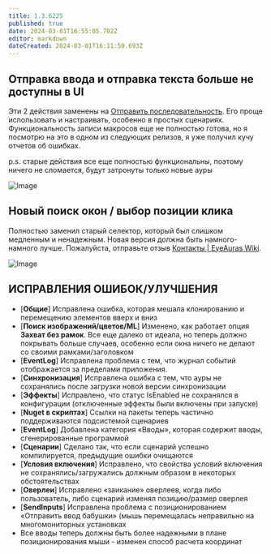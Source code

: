 ```yaml
---
title: 1.3.6225
published: true
date: 2024-03-01T16:55:05.702Z
editor: markdown
dateCreated: 2024-03-01T16:11:50.693Z
---
```

## Отправка ввода и отправка текста больше не доступны в UI
Эти 2 действия заменены на [Отправить последовательность](https://wiki.eyeauras.net/en/actions/sendinput/send-sequence). Его проще использовать и настраивать, особенно в простых сценариях. Функциональность записи макросов еще не полностью готова, но я посмотрю на это в одном из следующих релизов, я уже получил кучу отчетов об ошибках.

p.s. старые действия все еще полностью функциональны, поэтому ничего не сломается, будут затронуты только новые ауры

![Image](https://eyeauras.net/uploads/7i_Zf3qa_1_5d8623d473_606d4ec9bd.png)

## Новый поиск окон / выбор позиции клика
Полностью заменил старый селектор, который был слишком медленным и ненадежным. Новая версия должна быть намного-намного лучше. Пожалуйста, отправьте отзыв [Контакты | EyeAuras Wiki](https://wiki.eyeauras.net/en/contacts).

![Image](https://eyeauras.net/uploads/4_OY_Vr_Gi_1_6bc9b85b76_9dca3b3741.png)

## ИСПРАВЛЕНИЯ ОШИБОК/УЛУЧШЕНИЯ
- [**Общие**] Исправлена ошибка, которая мешала клонированию и перемещению элементов вверх и вниз
- [**Поиск изображений/цветов/ML**] Изменено, как работает опция **Захват без рамок**. Все еще далеко от идеала, но теперь должно покрывать больше случаев, особенно если окна ничего не делают со своими рамками/заголовком
- [**EventLog**] Исправлена проблема с тем, что журнал событий отображается за пределами приложения.
- [**Синхронизация**] Исправлена ошибка с тем, что ауры не сохранялись после загрузки новой версии синхронизации
- [**Эффекты**] Исправлено, что статус IsEnabled не сохранялся в конфигурации (отключенные эффекты были включены при запуске)
- [**Nuget в скриптах**] Ссылки на пакеты теперь частично поддерживаются подсистемой сценариев
- [**EventLog**] Добавлена категория «Вводы», которая содержит вводы, сгенерированные программой
- [**Сценарии**] Сделано так, что если сценарий успешно компилируется, предыдущие ошибки очищаются
- [**Условия включения**] Исправлено, что свойства условий включения не сохранялись/загружались должным образом в некоторых обстоятельствах
- [**Оверлеи**] Исправлено «заикание» оверлеев, когда либо пользователь, либо сценарий изменял позицию/размер оверлея
- [**SendInputs**] Исправлена проблема с позиционированием «Отправить ввод бабушки» (мышь перемещалась неправильно на многомониторных установках
- Все вводы теперь должны быть более надежными в плане позиционирования мыши - изменен способ расчета координат